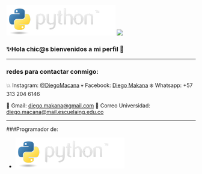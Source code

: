 ![](https://github.com/DiegoMacana/DiegoMacana/blob/main/python-logo.png)
![](https://github.com/DiegoMacana/DiegoMacana/blob/main/Avenged%20Sevenfold.gif)





### ✨Hola chic@s bienvenidos a mi perfil 👋
---
### redes para contactar conmigo:

:collision: Instagram: [@DiegoMacana](https://www.instagram.com/diegomakana/)
:skull: Facebook: [Diego Makana](https://www.facebook.com/diego.makana/)
:snowflake: Whatsapp: +57 313 204 6146

:penguin: Gmail: diego.makana@gmail.com
:watermelon: Correo Universidad: diego.macana@mail.escuelaing.edu.co

---
###Programador de:
- ![](https://github.com/DiegoMacana/DiegoMacana/blob/main/python-logo.png)


<!--
**DiegoMacana/DiegoMacana** is a ✨ _special_ ✨ repository because its `README.md` (this file) appears on your GitHub profile.

Here are some ideas to get you started:

- 🔭 I’m currently working on ...
- 🌱 I’m currently learning ...
- 👯 I’m looking to collaborate on ...
- 🤔 I’m looking for help with ...
- 💬 Ask me about ...
- 📫 How to reach me: ...
- 😄 Pronouns: ...
- ⚡ Fun fact: ...
-->
